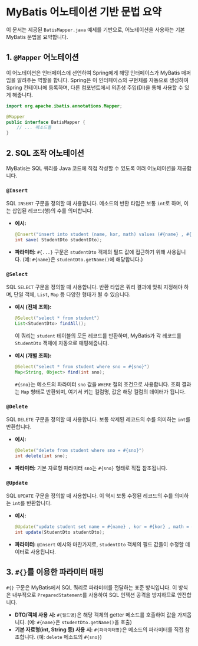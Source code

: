 # MyBatis 어노테이션 기반 문법 요약

이 문서는 제공된 `BatisMapper.java` 예제를 기반으로, 어노테이션을 사용하는 기본 MyBatis 문법을 요약합니다.

## 1. `@Mapper` 어노테이션

이 어노테이션은 인터페이스에 선언하여 Spring에게 해당 인터페이스가 MyBatis 매퍼임을 알려주는 역할을 합니다. Spring은 이 인터페이스의 구현체를 자동으로 생성하여 Spring 컨테이너에 등록하며, 다른 컴포넌트에서 의존성 주입(DI)을 통해 사용할 수 있게 해줍니다.

```java
import org.apache.ibatis.annotations.Mapper;

@Mapper
public interface BatisMapper {
    // ... 메소드들
}
```

## 2. SQL 조작 어노테이션

MyBatis는 SQL 쿼리를 Java 코드에 직접 작성할 수 있도록 여러 어노테이션을 제공합니다.

### `@Insert`

SQL `INSERT` 구문을 정의할 때 사용합니다. 메소드의 반환 타입은 보통 `int`로 하며, 이는 삽입된 레코드(행)의 수를 의미합니다.

- **예시:**
  ```java
  @Insert("insert into student (name, kor, math) values (#{name} , #{kor} , #{math}) ")
  int save( StudentDto studentDto);
  ```
- **파라미터:** `#{...}` 구문은 `studentDto` 객체의 필드 값에 접근하기 위해 사용됩니다. (예: `#{name}`은 `studentDto.getName()`에 해당합니다.)

### `@Select`

SQL `SELECT` 구문을 정의할 때 사용합니다. 반환 타입은 쿼리 결과에 맞춰 지정해야 하며, 단일 객체, `List`, `Map` 등 다양한 형태가 될 수 있습니다.

- **예시 (전체 조회):**
  ```java
  @Select("select * from student")
  List<StudentDto> findAll();
  ```
  이 쿼리는 `student` 테이블의 모든 레코드를 반환하며, MyBatis가 각 레코드를 `StudentDto` 객체에 자동으로 매핑해줍니다.

- **예시 (개별 조회):**
  ```java
  @Select("select * from student where sno = #{sno}")
  Map<String, Object> find(int sno);
  ```
  `#{sno}`는 메소드의 파라미터 `sno` 값을 `WHERE` 절의 조건으로 사용합니다. 조회 결과는 `Map` 형태로 반환되며, 여기서 키는 컬럼명, 값은 해당 컬럼의 데이터가 됩니다.

### `@Delete`

SQL `DELETE` 구문을 정의할 때 사용합니다. 보통 삭제된 레코드의 수를 의미하는 `int`를 반환합니다.

- **예시:**
  ```java
  @Delete("delete from student where sno = #{sno}")
  int delete(int sno);
  ```
- **파라미터:** 기본 자료형 파라미터 `sno`는 `#{sno}` 형태로 직접 참조됩니다.

### `@Update`

SQL `UPDATE` 구문을 정의할 때 사용합니다. 이 역시 보통 수정된 레코드의 수를 의미하는 `int`를 반환합니다.

- **예시:**
  ```java
  @Update("update student set name = #{name} , kor = #{kor} , math = #{math} where sno = #{sno}")
  int update(StudentDto studentDto);
  ```
- **파라미터:** `@Insert` 예시와 마찬가지로, `studentDto` 객체의 필드 값들이 수정할 데이터로 사용됩니다.

## 3. `#{}`를 이용한 파라미터 매핑

`#{}` 구문은 MyBatis에서 SQL 쿼리로 파라미터를 전달하는 표준 방식입니다. 이 방식은 내부적으로 `PreparedStatement`를 사용하여 SQL 인젝션 공격을 방지하므로 안전합니다.

- **DTO/객체 사용 시:** `#{필드명}`은 해당 객체의 getter 메소드를 호출하여 값을 가져옵니다. (예: `#{name}`은 `studentDto.getName()`을 호출)
- **기본 자료형(int, String 등) 사용 시:** `#{파라미터명}`은 메소드의 파라미터를 직접 참조합니다. (예: `delete` 메소드의 `#{sno}`)